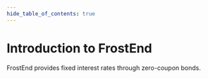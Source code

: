 ```yaml
---
hide_table_of_contents: true
---
```


# Introduction to FrostEnd

FrostEnd provides fixed interest rates through zero-coupon bonds.
